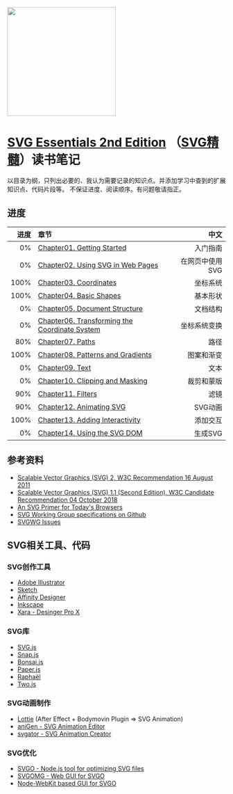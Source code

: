 <img src="https://user-images.githubusercontent.com/782871/65561190-2c10a700-df74-11e9-9007-5feff57420e5.png" width="250"/>

# [SVG Essentials 2nd Edition](https://www.amazon.com/SVG-Essentials-Producing-Scalable-Graphics/dp/1449374352) （[SVG精髓](https://item.jd.com/11783868.html)）读书笔记


以目录为纲，只列出必要的、我认为需要记录的知识点。并添加学习中查到的扩展知识点、代码片段等。
不保证进度、阅读顺序。有问题敬请指正。

## 进度

进度 | 章节 | 中文
---:|:---|---:
  0% | [Chapter01. Getting Started](Chapter01.Getting-Started.md) | 入门指南
  0% | [Chapter02. Using SVG in Web Pages](Chapter02.Using-SVG-in-Web-Pages.md) | 在网页中使用SVG
100% | [Chapter03. Coordinates](Chapter03.Coordinates.md) | 坐标系统
100% | [Chapter04. Basic Shapes](Chapter04.Basic-Shapes.md) | 基本形状
  0% | [Chapter05. Document Structure](Chapter05.Document-Structure.md) | 文档结构
  0% | [Chapter06. Transforming the Coordinate System](Chapter06.Transforming-the-Coordinate-System.md) | 坐标系统变换
 80% | [Chapter07. Paths](Chapter07.Paths.md) | 路径
100% | [Chapter08. Patterns and Gradients](Chapter08.Patterns-and-Gradients.md) | 图案和渐变
  0% | [Chapter09. Text](Chapter09.Text.md) | 文本
  0% | [Chapter10. Clipping and Masking](Chapter10.Clipping-and-Masking.md) | 裁剪和蒙版
 90% | [Chapter11. Filters](Chapter11.Filters.md) | 滤镜
 90% | [Chapter12. Animating SVG](Chapter12.Animating-SVG.md) | SVG动画
100% | [Chapter13. Adding Interactivity](Chapter13.Adding-Interactivity.md) | 添加交互
  0% | [Chapter14. Using the SVG DOM](Chapter14.Using-the-SVG-DOM.md) | 生成SVG

## 参考资料
- [Scalable Vector Graphics (SVG) 2, W3C Recommendation 16 August 2011](https://www.w3.org/TR/SVG2)
- [Scalable Vector Graphics (SVG) 1.1 (Second Edition), W3C Candidate Recommendation 04 October 2018](https://www.w3.org/TR/SVG11/)
- [An SVG Primer for Today's Browsers](https://www.w3.org/Graphics/SVG/IG/resources/svgprimer.html)
- [SVG Working Group specifications on Github](https://github.com/w3c/svgwg)
- [SVGWG Issues](https://github.com/w3c/svgwg/issues)

## SVG相关工具、代码

### SVG创作工具
- [Adobe Illustrator](https://www.adobe.com/hk_en/products/illustrator/free-trial-download.html)
- [Sketch](https://www.sketchapp.com/)
- [Affinity Designer](https://affinity.serif.com/en-gb/designer/)
- [Inkscape](https://inkscape.org/)
- [Xara - Desinger Pro X](https://www.xara.com)

### SVG库
- [SVG.js](https://svgjs.com/)
- [Snap.js](http://snapsvg.io/)
- [Bonsai.js](https://bonsaijs.org/)
- [Paper.js](http://paperjs.org/)
- [Raphaël](http://dmitrybaranovskiy.github.io/raphael/)
- [Two.js](https://two.js.org/)

### SVG动画制作
- [Lottie](https://airbnb.io/lottie/) (After Effect + Bodymovin Plugin => SVG Animation)
- [aniGen - SVG Animation Editor](http://anigen.org)
- [svgator - SVG Animation Creator](https://www.svgator.com/)

### SVG优化
- [SVGO - Node.js tool for optimizing SVG files](https://github.com/svg/svgo)
- [SVGOMG - Web GUI for SVGO](https://github.com/jakearchibald/svgomg)
- [Node-WebKit based GUI for SVGO](https://github.com/svg/svgo-gui)
